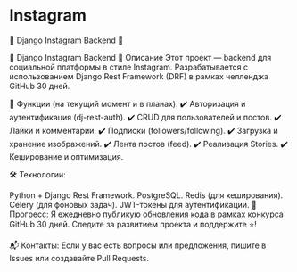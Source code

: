 # Instagram
📸 Django Instagram Backend 🚀 


📸 Django Instagram Backend
🚀 Описание
Этот проект — backend для социальной платформы в стиле Instagram. Разрабатывается с использованием Django Rest Framework (DRF) в рамках челленджа GitHub 30 дней.

🔹 Функции (на текущий момент и в планах):
✔️ Авторизация и аутентификация (dj-rest-auth).
✔️ CRUD для пользователей и постов.
✔️ Лайки и комментарии.
✔️ Подписки (followers/following).
✔️ Загрузка и хранение изображений.
✔️ Лента постов (feed).
✔️ Реализация Stories.
✔️ Кеширование и оптимизация.

🛠 Технологии:

Python + Django Rest Framework.
PostgreSQL.
Redis (для кеширования).
Celery (для фоновых задач).
JWT-токены для аутентификации.
📅 Прогресс:
Я ежедневно публикую обновления кода в рамках конкурса GitHub 30 дней. Следите за развитием проекта и поддержите ⭐!

📬 Контакты:
Если у вас есть вопросы или предложения, пишите в Issues или создавайте Pull Requests.
